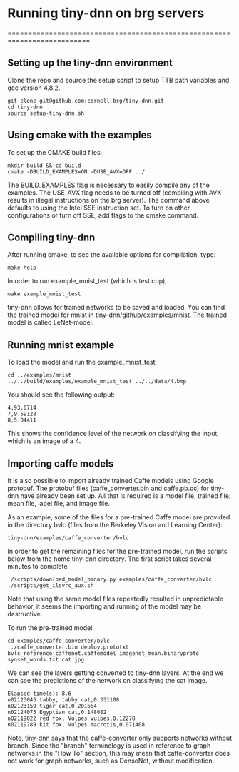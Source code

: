 # Running tiny-dnn on brg servers
==========================================================================

## Setting up the tiny-dnn environment

Clone the repo and source the setup script to setup TTB path variables
and gcc version 4.8.2.
```
git clone git@github.com:cornell-brg/tiny-dnn.git
cd tiny-dnn
source setup-tiny-dnn.sh
```

## Using cmake with the examples

To set up the CMAKE build files:
```
mkdir build && cd build
cmake -DBUILD_EXAMPLES=ON -DUSE_AVX=OFF ../
```
The BUILD_EXAMPLES flag is necessary to easily compile any of the examples.
The USE_AVX flag needs to be turned off (compiling with AVX results in illegal 
instructions on the brg server). The command above defaults to using the Intel 
SSE instruction set. To turn on other configurations or turn off SSE, add flags 
to the cmake command. 

## Compiling tiny-dnn

After running cmake, to see the available options for compilation, type:
```
make help
```
In order to run example_mnist_test (which is test.cpp), 
```
make example_mnist_test
```
tiny-dnn allows for trained networks to be saved and loaded. You can find the 
trained model for mnist in tiny-dnn/github/examples/mnist. The
trained model is called LeNet-model.

## Running mnist example

To load the model and run the example_mnist_test:
```
cd ../examples/mnist
../../build/examples/example_mnist_test ../../data/4.bmp
```
You should see the following output:
```
4,93.0714
7,9.59128
8,5.04411
```
This shows the confidence level of the network on classifying the input,
which is an image of a 4.

## Importing caffe models

It is also possible to import already trained Caffe models using Google 
protobuf. The protobuf files (caffe_converter.bin and caffe.pb.cc) for tiny-dnn 
have already been set up. All that is required is a model file, trained file, 
mean file, label file, and image file.

As an example, some of the files for a pre-trained Caffe model are provided in the 
directory bvlc (files from the Berkeley Vision and Learning Center):
```
tiny-dnn/examples/caffe_converter/bvlc
```
In order to get the remaining files for the pre-trained model,
run the scripts below from the home tiny-dnn directory. The first script takes 
several minutes to complete.
```
./scripts/download_model_binary.py examples/caffe_converter/bvlc
./scripts/get_ilsvrc_aux.sh
```
Note that using the same model files repeatedly resulted in unpredictable 
behavior, it seems the importing and running of the model may be destructive.

To run the pre-trained model: 
```
cd examples/caffe_converter/bvlc
../caffe_converter.bin deploy.prototxt bvlc_reference_caffenet.caffemodel imagenet_mean.binaryproto synset_words.txt cat.jpg
```
We can see the layers getting converted to tiny-dnn layers. At the end we can 
see
the predictions of the network on classifying the cat image.  
```
Elapsed time(s): 8.6
n02123045 tabby, tabby cat,0.331108
n02123159 tiger cat,0.201654
n02124075 Egyptian cat,0.148082
n02119022 red fox, Vulpes vulpes,0.12278
n02119789 kit fox, Vulpes macrotis,0.071408
```
Note, tiny-dnn says that the caffe-converter only supports networks without 
branch.
Since the "branch" terminology is used in reference to graph networks in the
"How To" section, this may mean that caffe-converter does not work for graph 
networks, such as DenseNet, without modification. 
